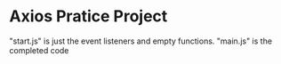 # Axios Pratice Project

"start.js" is just the event listeners and empty functions. "main.js" is the completed code
